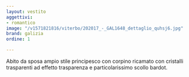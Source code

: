 ```yaml
---
layout: vestito
aggettivi:
- romantico
image: "/v1571821816/viterbo/202017_-_GAL1648_dettaglio_quhsj6.jpg"
brand: galizia
ordine: 1

---
```

Abito da sposa ampio stile principesco con corpino ricamato con cristalli trasparenti ad effetto trasparenza e particolarissimo scollo bardot.